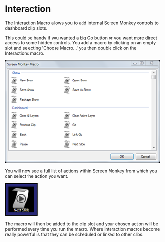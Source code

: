 Interaction
===========

The Interaction Macro allows you to add internal Screen Monkey controls to dashboard clip slots.

This could be handy if you wanted a big Go button or you want more direct access to some hidden controls. You add a macro by clicking on an empty slot and selecting 'Choose Macro...' you then double click on the Interactions macro.

![](../../images/Macro-Interaction.PNG)

You will now see a full list of actions within Screen Monkey from which  you can select the action you want.

![](../../images/Dashboard-Interaction.PNG)

The macro will then be added to the clip slot and your chosen action will be performed every time you run the macro. Where interaction macros become really powerful is that they can be scheduled or linked to other clips.
